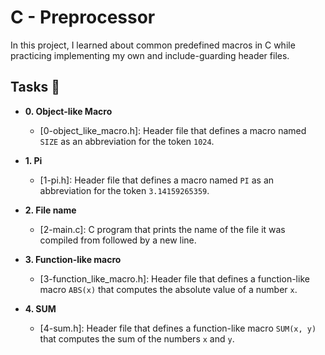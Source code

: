 # C - Preprocessor

In this project, I learned about common predefined macros in C while
practicing implementing my own and include-guarding header files.


## Tasks :page_with_curl:

* **0. Object-like Macro**
  * [0-object_like_macro.h]: Header file that defines a
  macro named `SIZE` as an abbreviation for the token `1024`.

* **1. Pi**
  * [1-pi.h]: Header file that defines a macro named `PI` as an abbreviation
  for the token `3.14159265359`.

* **2. File name**
  * [2-main.c]: C program that prints the name of the file it was
  compiled from followed by a new line.

* **3. Function-like macro**
  * [3-function_like_macro.h]: Header file that defines a
  function-like macro `ABS(x)` that computes the absolute value of a number `x`.

* **4. SUM**
  * [4-sum.h]: Header file that defines a function-like macro `SUM(x, y)`
  that computes the sum of the numbers `x` and `y`.
